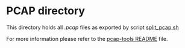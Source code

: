 PCAP directory
=========
This directory holds all _.pcap_ files as exported by script [split_pcap.sh][split_script]

For more information please refer to the [pcap-tools README][main_readme] file.

[main_readme]: https://github.com/michailx/pcap-tools/blob/master/README.md
[split_script]: https://github.com/michailx/pcap-tools/blob/master/split_pcap.sh
